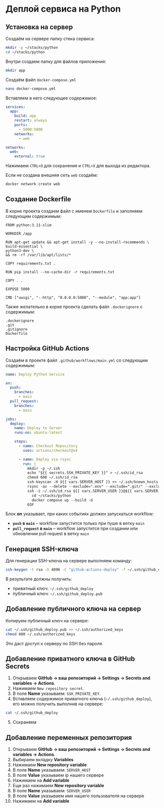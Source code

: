 # Деплой сервиса на Python

## Установка на сервер

Создаём на сервере папку стека сервиса:

```sh
mkdir -p ~/stacks/python
cd ~/stacks/python
```

Внутри создаем папку для файлов приложения:

```sh
mkdir app
```

Создаём файл `docker-compose.yml`

```sh
nano docker-compose.yml
```

Вставляем в него следующее содержимое:

```yaml
services:
  app:
    build: app
    restart: always
    ports:
      - 5000:5000
    networks:
      - web

networks:
  web:
    external: true
```

Нажимаем `CTRL+O` для сохранения и `CTRL+X` для выхода из редактора.

Если не создана внешняя сеть `web` создаём:

```sh
docker network create web
```

## Создание Dockerfile

В корне проекта создаем файл с именем `Dockerfile` и заполняем следующим содержимым:

```
FROM python:3.11-slim

WORKDIR /app

RUN apt-get update && apt-get install -y --no-install-recommends \
build-essential \
python3-dev \
&& rm -rf /var/lib/apt/lists/*

COPY requirements.txt .

RUN pip install --no-cache-dir -r requirements.txt

COPY . .

EXPOSE 5000

CMD ["uwsgi", "--http", "0.0.0.0:5000", "--module", "app:app"]
```

Также желательно в корне проекта сделать файл `.dockerignore` с содержимым:

```
.dockerignore
.git
.gitignore
Dockerfile
```

## Настройка GitHub Actions

Создаём в проекте файл `.github/workflows/main.yml` со следующим содержимым:

```yaml
name: Deploy Python Service

on:
  push:
    branches:
      - main
  pull_request:
    branches:
      - main

jobs:
  deploy:
    name: Deploy to Server
    runs-on: ubuntu-latest

    steps:
      - name: Checkout Repository
        uses: actions/checkout@v4

      - name: Deploy via rsync
        run: |
          mkdir -p ~/.ssh
          echo "${{ secrets.SSH_PRIVATE_KEY }}" > ~/.ssh/id_rsa
          chmod 600 ~/.ssh/id_rsa
          ssh-keyscan -H ${{ vars.SERVER_HOST }} >> ~/.ssh/known_hosts
          rsync -av --delete --exclude=".env" --exclude=".git/" --exclude=".github/" ./ ${{ vars.SERVER_USER }}@${{ vars.SERVER_HOST }}:~/stacks/python/app/
          ssh -i ~/.ssh/id_rsa ${{ vars.SERVER_USER }}@${{ vars.SERVER_HOST }} << 'EOF'
            cd ~/stacks/python
            docker compose up --build -d
          EOF
```

Блок **on** указывает, при каких событиях должен запускаться workflow:

- **`push` в `main`** – workflow запустится только при пуше в ветку `main`
- **`pull_request` в `main`** – workflow запустится при создании или обновлении pull request в ветку `main`

## Генерация SSH-ключа

Для генерации SSH-ключа на сервере выполняем команду:

```sh
ssh-keygen -t rsa -b 4096 -C "github-actions-deploy" -f ~/.ssh/github_deploy
```

В результате должны получить:

- приватный ключ: `~/.ssh/github_deploy`
- публичный ключ: `~/.ssh/github_deploy.pub`

## Добавление публичного ключа на сервер

Копируем публичный ключ на сервере:

```sh
cat ~/.ssh/github_deploy.pub >> ~/.ssh/authorized_keys
chmod 600 ~/.ssh/authorized_keys
```

Это даст доступ к серверу по SSH без пароля.

## Добавление приватного ключа в GitHub Secrets

1. Открываем **GitHub → ваш репозиторий → Settings → Secrets and variables → Actions**.
2. Нажимаем `New repository secret`.
3. В поле **Name** указываем: `SSH_PRIVATE_KEY`.
4. Вставляем содержимое приватного ключа (`~/.ssh/github_deploy`), его можно получить выполнив на сервере:

```sh
cat ~/.ssh/github_deploy
```

5. Cохраняем

## Добавление переменных репозитория

1. Открываем **GitHub → ваш репозиторий → Settings → Secrets and variables → Actions**.
2. Выбираем вкладку **Variables**
3. Нажимаем **New repository variable**
4. В поле **Name** указываем: `SERVER_HOST`
5. В поле **Value** указываем ip нашего сервере
6. Нажимаем на **Add variable**
7. Еще раз нажимаем **New repository variable**
8. В поле **Name** указываем: `SERVER_USER`
9. В поле **Value** указываем имя нашего пользователя на сервере
10. Нажимаем на **Add variable**
